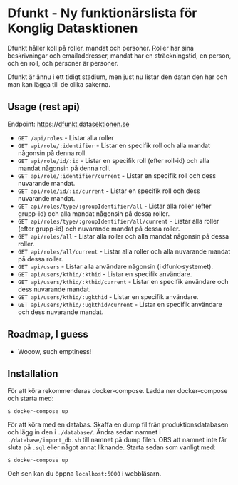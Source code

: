 # Dfunkt - Ny funktionärslista för Konglig Datasktionen

Dfunkt håller koll på roller, mandat och personer. Roller har sina beskrivningar och emailaddresser, mandat har en sträckningstid, en person, och en roll, och personer är personer.

Dfunkt är ännu i ett tidigt stadium, men just nu listar den datan den har och man kan lägga till de olika sakerna.

## Usage (rest api)

Endpoint: https://dfunkt.datasektionen.se

* `GET /api/roles` - Listar alla roller
* `GET api/role/:identifier` - Listar en specifik roll och alla mandat någonsin på denna roll.
* `GET api/role/id/:id` - Listar en specifik roll (efter roll-id) och alla mandat någonsin på denna roll.
* `GET api/role/:identifier/current` - Listar en specifik roll och dess nuvarande mandat.
* `GET api/role/id/:id/current` - Listar en specifik roll och dess nuvarande mandat.
* `GET api/roles/type/:groupIdentifier/all` - Listar alla roller (efter grupp-id) och alla mandat någonsin på dessa roller.
* `GET api/roles/type/:groupIdentifier/all/current` - Listar alla roller (efter grupp-id) och nuvarande mandat på dessa roller.
* `GET api/roles/all` - Listar alla roller och alla mandat någonsin på dessa roller.
* `GET api/roles/all/current` - Listar alla roller och alla nuvarande mandat på dessa roller.
* `GET api/users` - Listar alla användare någonsin (i dfunk-systemet).
* `GET api/users/kthid/:kthid` - Listar en specifik användare.
* `GET api/users/kthid/:kthid/current` - Listar en specifik användare och dess nuvarande mandat.
* `GET api/users/kthid/:ugkthid` - Listar en specifik användare.
* `GET api/users/kthid/:ugkthid/current` - Listar en specifik användare och dess nuvarande mandat.

## Roadmap, I guess

 * Wooow, such emptiness!

## Installation

För att köra rekommenderas docker-compose. Ladda ner docker-compose och starta med:

    $ docker-compose up

För att köra med en databas. Skaffa en dump fil från produktionsdatabasen och lägg in den i `./database/`. Ändra sedan namnet i `./database/import_db.sh` till namnet på dump filen. OBS att namnet inte får sluta på `.sql` eller något annat liknande. Starta sedan som vanligt med:

    $ docker-compose up

Och sen kan du öppna `localhost:5000` i webbläsarn.
